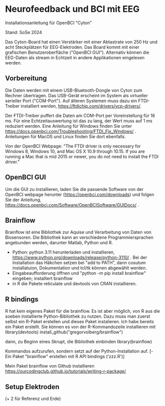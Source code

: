 # Neurofeedback und BCI mit EEG

Installationsanleitung für OpenBCI "Cyton"

Stand: SoSe 2024

Das Cyton-Board hat einen Verstärker mit einer Abtastrate von 250 Hz und acht Steckplätzen für EEG-Elektroden. Das Board kommt mit einer grafischen Benutzeroberfläche ("OpenBCI GUI"). Alternativ können die EEG-Daten als stream in Echtzeit in andere Applikationen eingelesen werden.

##  Vorbereitung

Die Daten werden mit einem USB-Bluetooth-Dongle von Cyton zum Rechner übertragen. Das USB-Gerät erscheint im System als virtueller serieller Port ("COM-Port"). Auf älteren Systemen muss dazu ein FTDI-Treiber installiert werden, https://ftdichip.com/drivers/vcp-drivers/. 

Der FTDI-Treiber puffert die Daten am COM-Port per Voreinstellung für 16 ms. Für eine Echtzeitauswertung ist das zu lang, der Wert muss auf 1 ms reduziert werden. Eine Anleitung für Windows finden Sie unter https://docs.openbci.com/Troubleshooting/FTDI_Fix_Windows/ . Anleitungen für MacOS und Linux finden Sie dort ebenfalls.

Von der OpenBCI Webpage: "The FTDI driver is only necessary for Windows 8, Windows 10, and Mac OS X 10.9 through 10.15. If you are running a Mac that is mid 2015 or newer, you do not need to install the FTDI driver."

## OpenBCI GUI
Um die GUI zu installieren, laden Sie die passende Software von der OpenBCI webpage herunter (https://openbci.com/downloads) und folgen Sie der Anleitung, https://docs.openbci.com/Software/OpenBCISoftware/GUIDocs/ .

## Brainflow
Brainflow ist eine Bibliothek zur Aquise und Verarbeitung von Daten von Biosensoren. Die Bibliothek kann an verschiedene Programmiersprachen angebunden werden, darunter Matlab, Python und R. 
- Python: python 3.11 herunterladen und installieren, https://www.python.org/downloads/release/python-3110/ . Bei der Installation das Häkchen setzen bei "add to PATH", dann cosutum installatuion,  Dokumentation und tcl/tk können abgewählt werden. 
- Eingabeaufforderung öffnen und "python -m pip install brainflow" eingeben; installiert brainflow
- in R die Pakete reticulate und devtools von CRAN installieren.

## R bindings
R hat kein eigenes Paket für die brainflow. Es ist aber möglich, von R aus die soeben installierte Python-Bibliothek zu nutzen. Dazu muss man zuerst selbst ein R-Paket erstellen und dieses Paket instalieren. Ich habe bereits ein Paket erstellt. Sie können es von der R-Kommandozeile installieren mit
library(devtools)
install_github("gregorvolberg/brainflow")

dann, zu Beginn eines Skrupt, die Bibliothek einbinden
library(brainflow)

Kommandos aufzurufen, sondern setzt auf der Python-Installation auf. 
[- Ein Paket "brainflow" erstellen mit R API bindings ('zzz.R')]

Mein Paket brainflow von Github installieren
https://ourcodingclub.github.io/tutorials/writing-r-package/


## Setup Elektroden
 (+ 2 für Referenz und Erde)
